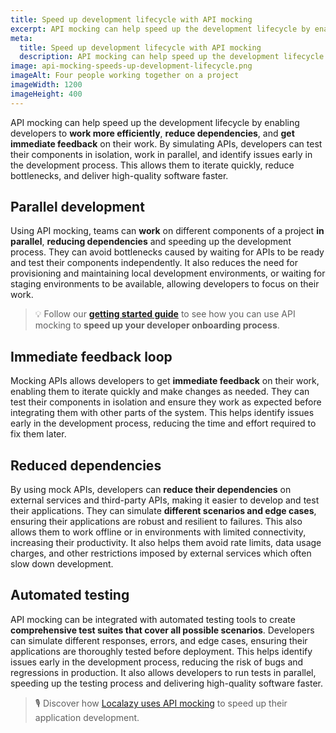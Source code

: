 ```yaml
---
title: Speed up development lifecycle with API mocking
excerpt: API mocking can help speed up the development lifecycle by enabling developers to work more efficiently, reduce dependencies, and get immediate feedback on their work.
meta:
  title: Speed up development lifecycle with API mocking
  description: API mocking can help speed up the development lifecycle by enabling developers to work more efficiently, reduce dependencies, and get immediate feedback on their work.
image: api-mocking-speeds-up-development-lifecycle.png
imageAlt: Four people working together on a project
imageWidth: 1200
imageHeight: 400
---
```


API mocking can help speed up the development lifecycle by enabling developers to **work more efficiently**, **reduce dependencies**, and **get immediate feedback** on their work. By simulating APIs, developers can test their components in isolation, work in parallel, and identify issues early in the development process. This allows them to iterate quickly, reduce bottlenecks, and deliver high-quality software faster.

## Parallel development

Using API mocking, teams can **work** on different components of a project **in parallel**, **reducing dependencies** and speeding up the development process. They can avoid bottlenecks caused by waiting for APIs to be ready and test their components independently. It also reduces the need for provisioning and maintaining local development environments, or waiting for staging environments to be available, allowing developers to focus on their work.

> 💡 Follow our **[getting started guide](/tutorials/getting-started/)** to see how you can use API mocking to **speed up your developer onboarding process**.

## Immediate feedback loop

Mocking APIs allows developers to get **immediate feedback** on their work, enabling them to iterate quickly and make changes as needed. They can test their components in isolation and ensure they work as expected before integrating them with other parts of the system. This helps identify issues early in the development process, reducing the time and effort required to fix them later.

## Reduced dependencies

By using mock APIs, developers can **reduce their dependencies** on external services and third-party APIs, making it easier to develop and test their applications. They can simulate **different scenarios and edge cases**, ensuring their applications are robust and resilient to failures. This also allows them to work offline or in environments with limited connectivity, increasing their productivity. It also helps them avoid rate limits, data usage charges, and other restrictions imposed by external services which often slow down development.

## Automated testing

API mocking can be integrated with automated testing tools to create **comprehensive test suites that cover all possible scenarios**. Developers can simulate different responses, errors, and edge cases, ensuring their applications are thoroughly tested before deployment. This helps identify issues early in the development process, reducing the risk of bugs and regressions in production. It also allows developers to run tests in parallel, speeding up the testing process and delivering high-quality software faster.

> 🎙️ Discover how [Localazy uses API mocking](/case-studies/localazy-speed-development-api-mocking/) to speed up their application development.
